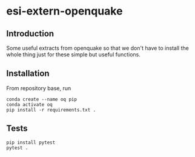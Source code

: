 # esi-extern-openquake

## Introduction

Some useful extracts from openquake so that we don't have to install the whole
thing just for these simple but useful functions.

## Installation

From repository base, run
```
conda create --name oq pip
conda activate oq
pip install -r requirements.txt .
```

## Tests

```
pip install pytest
pytest .
```